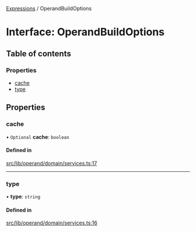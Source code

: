 [Expressions](../README.md) / OperandBuildOptions

# Interface: OperandBuildOptions

## Table of contents

### Properties

- [cache](OperandBuildOptions.md#cache)
- [type](OperandBuildOptions.md#type)

## Properties

### cache

• `Optional` **cache**: `boolean`

#### Defined in

[src/lib/operand/domain/services.ts:17](https://github.com/data7expressions/3xpr/blob/e9bbe90/src/lib/operand/domain/services.ts#L17)

___

### type

• **type**: `string`

#### Defined in

[src/lib/operand/domain/services.ts:16](https://github.com/data7expressions/3xpr/blob/e9bbe90/src/lib/operand/domain/services.ts#L16)
